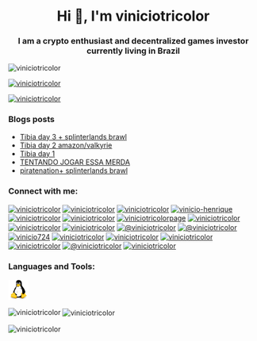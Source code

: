 <h1 align="center">Hi 👋, I'm viniciotricolor</h1>
<h3 align="center">I am a crypto enthusiast and decentralized games investor currently living in Brazil</h3>

<p align="left"> <img src="https://komarev.com/ghpvc/?username=viniciotricolor&label=Profile%20views&color=0e75b6&style=flat" alt="viniciotricolor" /> </p>

<p align="left"> <a href="https://github.com/ryo-ma/github-profile-trophy"><img src="https://github-profile-trophy.vercel.app/?username=viniciotricolor" alt="viniciotricolor" /></a> </p>

<p align="left"> <a href="https://twitter.com/viniciotricolor" target="blank"><img src="https://img.shields.io/twitter/follow/viniciotricolor?logo=twitter&style=for-the-badge" alt="viniciotricolor" /></a> </p>

### Blogs posts
<!-- BLOG-POST-LIST:START -->
- [Tibia day 3 + splinterlands brawl](https://peakd.com/hive-169926/@viniciotricolor/e1a96ae2899e505070706097fcc4e196-vimmtv)
- [Tibia day 2 amazon/valkyrie](https://peakd.com/hive-169926/@viniciotricolor/154d2973e6f7218a41ea55b6ce5c4bbb-vimmtv)
- [Tibia day 1](https://peakd.com/hive-169926/@viniciotricolor/cbfd9350f63dda022d53e1b45baf5b06-vimmtv)
- [TENTANDO JOGAR ESSA MERDA](https://peakd.com/hive-169926/@viniciotricolor/9df9238e7aa68bcca06846ae9c17df51-vimmtv)
- [piratenation+ splinterlands brawl](https://peakd.com/hive-169926/@viniciotricolor/65f1bdbe7229bb62cc31a3fa20802d05-vimmtv)
<!-- BLOG-POST-LIST:END -->

<h3 align="left">Connect with me:</h3>
<p align="left">
<a href="https://codepen.io/viniciotricolor" target="blank"><img align="center" src="https://raw.githubusercontent.com/rahuldkjain/github-profile-readme-generator/master/src/images/icons/Social/codepen.svg" alt="viniciotricolor" height="30" width="40" /></a>
<a href="https://dev.to/viniciotricolor" target="blank"><img align="center" src="https://raw.githubusercontent.com/rahuldkjain/github-profile-readme-generator/master/src/images/icons/Social/devto.svg" alt="viniciotricolor" height="30" width="40" /></a>
<a href="https://twitter.com/viniciotricolor" target="blank"><img align="center" src="https://raw.githubusercontent.com/rahuldkjain/github-profile-readme-generator/master/src/images/icons/Social/twitter.svg" alt="viniciotricolor" height="30" width="40" /></a>
<a href="https://linkedin.com/in/vinicio-henrique" target="blank"><img align="center" src="https://raw.githubusercontent.com/rahuldkjain/github-profile-readme-generator/master/src/images/icons/Social/linked-in-alt.svg" alt="vinicio-henrique" height="30" width="40" /></a>
<a href="https://codesandbox.com/viniciotricolor" target="blank"><img align="center" src="https://raw.githubusercontent.com/rahuldkjain/github-profile-readme-generator/master/src/images/icons/Social/codesandbox.svg" alt="viniciotricolor" height="30" width="40" /></a>
<a href="https://kaggle.com/viniciotricolor" target="blank"><img align="center" src="https://raw.githubusercontent.com/rahuldkjain/github-profile-readme-generator/master/src/images/icons/Social/kaggle.svg" alt="viniciotricolor" height="30" width="40" /></a>
<a href="https://fb.com/viniciotricolorpage" target="blank"><img align="center" src="https://raw.githubusercontent.com/rahuldkjain/github-profile-readme-generator/master/src/images/icons/Social/facebook.svg" alt="viniciotricolorpage" height="30" width="40" /></a>
<a href="https://instagram.com/viniciotricolor" target="blank"><img align="center" src="https://raw.githubusercontent.com/rahuldkjain/github-profile-readme-generator/master/src/images/icons/Social/instagram.svg" alt="viniciotricolor" height="30" width="40" /></a>
<a href="https://dribbble.com/viniciotricolor" target="blank"><img align="center" src="https://raw.githubusercontent.com/rahuldkjain/github-profile-readme-generator/master/src/images/icons/Social/dribbble.svg" alt="viniciotricolor" height="30" width="40" /></a>
<a href="https://www.behance.net/viniciotricolor" target="blank"><img align="center" src="https://raw.githubusercontent.com/rahuldkjain/github-profile-readme-generator/master/src/images/icons/Social/behance.svg" alt="viniciotricolor" height="30" width="40" /></a>
<a href="https://hashnode.com/@viniciotricolor" target="blank"><img align="center" src="https://raw.githubusercontent.com/rahuldkjain/github-profile-readme-generator/master/src/images/icons/Social/hashnode.svg" alt="@viniciotricolor" height="30" width="40" /></a>
<a href="https://medium.com/@viniciotricolor" target="blank"><img align="center" src="https://raw.githubusercontent.com/rahuldkjain/github-profile-readme-generator/master/src/images/icons/Social/medium.svg" alt="@viniciotricolor" height="30" width="40" /></a>
<a href="https://www.youtube.com/c/vinicio724" target="blank"><img align="center" src="https://raw.githubusercontent.com/rahuldkjain/github-profile-readme-generator/master/src/images/icons/Social/youtube.svg" alt="vinicio724" height="30" width="40" /></a>
<a href="https://www.codechef.com/users/viniciotricolor" target="blank"><img align="center" src="https://cdn.jsdelivr.net/npm/simple-icons@3.1.0/icons/codechef.svg" alt="viniciotricolor" height="30" width="40" /></a>
<a href="https://www.hackerrank.com/viniciotricolor" target="blank"><img align="center" src="https://raw.githubusercontent.com/rahuldkjain/github-profile-readme-generator/master/src/images/icons/Social/hackerrank.svg" alt="viniciotricolor" height="30" width="40" /></a>
<a href="https://codeforces.com/profile/viniciotricolor" target="blank"><img align="center" src="https://raw.githubusercontent.com/rahuldkjain/github-profile-readme-generator/master/src/images/icons/Social/codeforces.svg" alt="viniciotricolor" height="30" width="40" /></a>
<a href="https://www.leetcode.com/viniciotricolor" target="blank"><img align="center" src="https://raw.githubusercontent.com/rahuldkjain/github-profile-readme-generator/master/src/images/icons/Social/leet-code.svg" alt="viniciotricolor" height="30" width="40" /></a>
<a href="https://www.hackerearth.com/@viniciotricolor" target="blank"><img align="center" src="https://raw.githubusercontent.com/rahuldkjain/github-profile-readme-generator/master/src/images/icons/Social/hackerearth.svg" alt="@viniciotricolor" height="30" width="40" /></a>
<a href="https://www.topcoder.com/members/viniciotricolor" target="blank"><img align="center" src="https://raw.githubusercontent.com/rahuldkjain/github-profile-readme-generator/master/src/images/icons/Social/topcoder.svg" alt="viniciotricolor" height="30" width="40" /></a>
</p>

<h3 align="left">Languages and Tools:</h3>
<p align="left"> <a href="https://www.linux.org/" target="_blank" rel="noreferrer"> <img src="https://raw.githubusercontent.com/devicons/devicon/master/icons/linux/linux-original.svg" alt="linux" width="40" height="40"/> </a> </p>

<p><img align="left" src="https://github-readme-stats.vercel.app/api/top-langs?username=viniciotricolor&show_icons=true&locale=en&layout=compact" alt="viniciotricolor" /></p>

<p>&nbsp;<img align="center" src="https://github-readme-stats.vercel.app/api?username=viniciotricolor&show_icons=true&locale=en" alt="viniciotricolor" /></p>

<p><img align="center" src="https://github-readme-streak-stats.herokuapp.com/?user=viniciotricolor&" alt="viniciotricolor" /></p>
